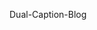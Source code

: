 Dual-Caption-Blog


<!-- npm run swizzle @docusaurus/theme-classic Icon/Language -- --eject --danger
npm run swizzle @docusaurus/theme-classic NavbarItem/DropdownNavbarItem -- --eject --danger
npm run swizzle @docusaurus/theme-classic NavbarItem/LocaleDropdownNavbarItem -- --eject --danger
npm run swizzle @docusaurus/theme-classic NavbarItem/DefaultNavbarItem -- --eject --danger
npm run swizzle @docusaurus/theme-classic BlogSidebar/Desktop -- --eject --danger
npm run swizzle @docusaurus/theme-classic BlogPostItems -- --eject --danger
npm run swizzle @docusaurus/theme-classic BlogSidebar/Mobile -- --eject --danger

npm run swizzle -- --list

IconLanguage
DropdownNavbarItem.js

Icon/Language
NavbarItem/DropdownNavbarItem


LocaleDropdownNavbarItem

BlogSidebar

BlogPostItems


BlogSidebar


 -->